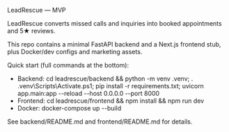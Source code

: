 LeadRescue — MVP

LeadRescue converts missed calls and inquiries into booked appointments and 5★ reviews.

This repo contains a minimal FastAPI backend and a Next.js frontend stub, plus Docker/dev configs and marketing assets.

Quick start (full commands at the bottom):
- Backend: cd leadrescue/backend && python -m venv .venv; . .venv\Scripts\Activate.ps1; pip install -r requirements.txt; uvicorn app.main:app --reload --host 0.0.0.0 --port 8000
- Frontend: cd leadrescue/frontend && npm install && npm run dev
- Docker: docker-compose up --build

See backend/README.md and frontend/README.md for details.
